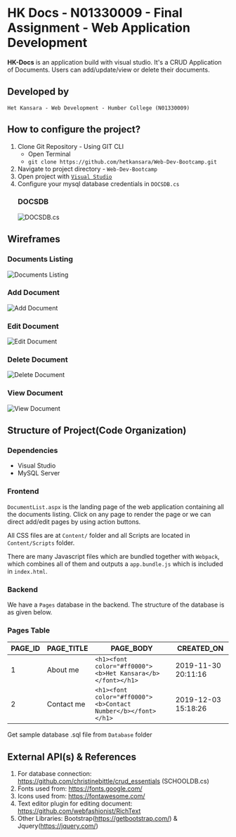 # HK Docs - N01330009 - Final Assignment - Web Application Development #

**HK-Docs** is an application build with visual studio. It's a CRUD Application of Documents. Users can add/update/view or delete their documents.

## Developed by ##

    Het Kansara - Web Development - Humber College (N01330009)

## How to configure the project? ##

1. Clone Git Repository - Using GIT CLI
    * Open Terminal
    * `git clone https://github.com/hetkansara/Web-Dev-Bootcamp.git`
2. Navigate to project directory - `Web-Dev-Bootcamp`
3. Open project with [`Visual Studio`](https://visualstudio.microsoft.com/downloads/)
4. Configure your mysql database credentials in `DOCSDB.cs`
    ### DOCSDB ###
    ![DOCSDB.cs](https://i.ibb.co/5jdkLJb/Screenshot-63.png)

## Wireframes ##
   ### Documents Listing
   ![Documents Listing](https://i.ibb.co/Ht3WRvv/Screenshot-64.png)

   ### Add Document
   ![Add Document](https://i.ibb.co/DwFyGF0/Screenshot-65.png)

   ### Edit Document
   ![Edit Document](https://i.ibb.co/7QZpzm1/Screenshot-67.png)

   ### Delete Document
   ![Delete Document](https://i.ibb.co/tZhHyv4/Screenshot-68.png)

   ### View Document
   ![View Document](https://i.ibb.co/j4315n5/Screenshot-69.png)

## Structure of Project(Code Organization) ##

### Dependencies ###
   * Visual Studio 
   * MySQL Server

### Frontend ###
`DocumentList.aspx` is the landing page of the web application containing all the documents listing. Click on any page to render the page or we can direct add/edit pages by using action buttons.

All CSS files are at `Content/` folder and all Scripts are located in `Content/Scripts` folder.

There are many Javascript files which are bundled together with `Webpack`, which combines all of them and outputs a `app.bundle.js` which is included in `index.html`.

### Backend ###
We have a `Pages` database in the backend. The structure of the database is as given below.

### Pages Table ###

| PAGE_ID | PAGE_TITLE | PAGE_BODY | CREATED_ON |
| ------- | ----------- | ----- | ------- |
| 1 | About me | `<h1><font color="#ff0000"><b>Het Kansara</b></font></h1>` | 2019-11-30 20:11:16 |
| 2 | Contact me | `<h1><font color="#ff0000"><b>Contact Number</b></font></h1>` | 2019-12-03 15:18:26 |

Get sample database .sql file from `Database` folder 

## External API(s) & References ##

   1. For database connection: https://github.com/christinebittle/crud_essentials (SCHOOLDB.cs)
   2. Fonts used from: https://fonts.google.com/
   3. Icons used from: https://fontawesome.com/
   4. Text editor plugin for editing document: https://github.com/webfashionist/RichText
   5. Other Libraries: Bootstrap(https://getbootstrap.com/) & Jquery(https://jquery.com/)